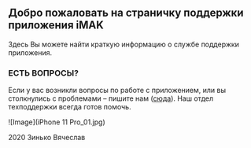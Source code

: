## Добро пожаловать на страничку поддержки приложения iMAK

Здесь Вы можете найти краткую информацию о службе поддержки приложения.


### ЕСТЬ ВОПРОСЫ?

Если у вас возникли вопросы по работе с приложением, или вы столкнулись с проблемами – пишите нам ([сюда](mailto:imak.service@gmail.com)). Наш отдел техподдержки всегда готов помочь.

![Image](iPhone 11 Pro_01.jpg)

2020 Зинько Вячеслав 
